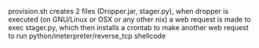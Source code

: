 provision.sh creates 2 files (Dropper.jar, stager.py), when dropper is executed (on GNU/Linux or OSX or any other nix) a web request is made to exec stager.py, which then installs a crontab to make another web request to run python/meterpreter/reverse_tcp shellcode
